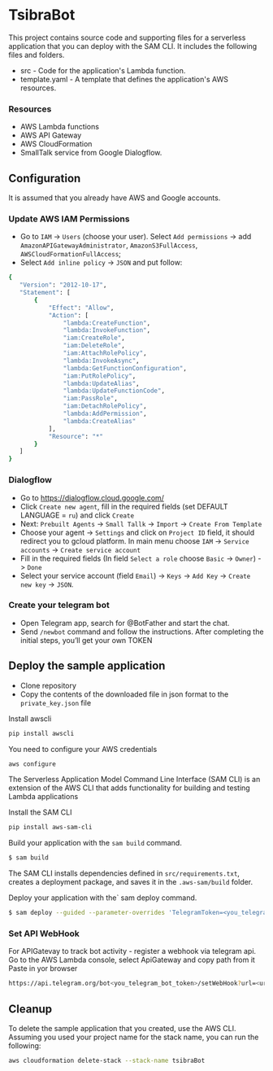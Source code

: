 # TsibraBot

This project contains source code and supporting files for a serverless application that you can deploy with the SAM CLI. It includes the following files and folders.

- src - Code for the application's Lambda function.
- template.yaml - A template that defines the application's AWS resources.

### Resources
* AWS Lambda functions
* AWS API Gateway
* AWS CloudFormation
* SmallTalk service from Google Dialogflow.

## Configuration
It is assumed that you already have AWS and Google accounts.


### Update AWS IAM Permissions
* Go to `IAM` -> `Users` (choose your user). Select `Add permissions` -> add `AmazonAPIGatewayAdministrator`, `AmazonS3FullAccess`, `AWSCloudFormationFullAccess`;
* Select `Add inline policy` -> `JSON` and put follow:
 ```bash    
{
    "Version": "2012-10-17",
    "Statement": [
        {
            "Effect": "Allow",
            "Action": [
                "lambda:CreateFunction",
                "lambda:InvokeFunction",
                "iam:CreateRole",
                "iam:DeleteRole",
                "iam:AttachRolePolicy",
                "lambda:InvokeAsync",
                "lambda:GetFunctionConfiguration",
                "iam:PutRolePolicy",
                "lambda:UpdateAlias",
                "lambda:UpdateFunctionCode",
                "iam:PassRole",
                "iam:DetachRolePolicy",
                "lambda:AddPermission",
                "lambda:CreateAlias"
            ],
            "Resource": "*"
        }
    ]
}
```

### Dialogflow

* Go to https://dialogflow.cloud.google.com/
* Click `Create new agent`, fill in the required fields (set DEFAULT LANGUAGE = `ru`) and click `Create`
* Next: `Prebuilt Agents` -> `Small Tallk` -> `Import` -> `Create From Template`
* Choose your agent -> `Settings` and click on `Project ID` field, it should redirect you to gcloud platform. In main menu choose `IAM` -> `Service accounts` -> `Create service account`
* Fill in the required fields (In field `Select a role` choose `Basic` -> `Owner`) -> `Done`
* Select your service account (field `Email`) -> `Keys` -> `Add Key` -> `Create new key` -> `JSON`.

### Create your telegram bot
* Open Telegram app, search for @BotFather and start the chat.
* Send `/newbot` command and follow the instructions. After completing the initial steps, you’ll get your own TOKEN


## Deploy the sample application

* Clone repository
* Copy the contents of the downloaded file in json format to the `private_key.json` file

Install awscli
```bash 
pip install awscli
```
You need to configure your AWS credentials
```bash 
aws configure
```

The Serverless Application Model Command Line Interface (SAM CLI) is an extension of the AWS CLI that adds functionality for building and testing Lambda applications

Install the SAM CLI
```bash 
pip install aws-sam-cli
```

Build your application with the `sam build` command.

```bash
$ sam build
```

The SAM CLI installs dependencies defined in `src/requirements.txt`, creates a deployment package, and saves it in the `.aws-sam/build` folder.

Deploy your application with the` sam deploy command.

```bash
$ sam deploy --guided --parameter-overrides 'TelegramToken=<you_telegram_bot_token>
```

### Set API WebHook
For APIGatevay to track bot activity - register a webhook via telegram api.
Go to the AWS Lambda console, select ApiGateway and copy path from it
Paste in yor browser
```bash
https://api.telegram.org/bot<you_telegram_bot_token>/setWebHook?url=<url_from_your_deployed_ApiGateway>
```

## Cleanup

To delete the sample application that you created, use the AWS CLI. Assuming you used your project name for the stack name, you can run the following:

```bash
aws cloudformation delete-stack --stack-name tsibraBot
```
